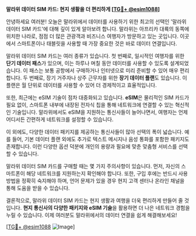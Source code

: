 **말라위 데이터 SIM 카드: 현지 생활을 더 편리하게 [[TG💪+ @esim1088](https://t.me/s/esim1088)]**

안녕하세요 여러분! 오늘은 말라위에서 데이터를 사용하기 위한 최고의 선택인 '말라위 데이터 SIM 카드'에 대해 깊이 있게 알아보려 합니다. 말라위는 아프리카 대륙의 동쪽에 위치한 나라로, 점점 더 많은 관광객과 비즈니스 여행자가 방문하고 있는 곳입니다. 이곳에서 스마트폰이나 태블릿을 사용할 때 가장 중요한 것은 바로 데이터 연결입니다.

말라위 데이터 SIM 카드는 여러 종류가 있습니다. 첫 번째로, 일시적인 여행자를 위한 **단기 데이터 패스**가 있으며, 이는 하루나 며칠 동안 데이터를 사용할 수 있도록 설계되었습니다. 이 패스는 보통 공항에서 구매하거나 인터넷으로 미리 준비할 수 있어 매우 편리합니다. 두 번째로, 장기 거주자나 상주 근무자를 위한 **장기 데이터 플랜**도 있습니다. 이 플랜은 월 단위로 데이터를 사용할 수 있어 더 경제적이고 효율적입니다.

또한, 최근에는 eSIM 기술이 점차 대중화되고 있습니다. **eSIM**은 물리적인 SIM 카드가 필요 없이, 스마트폰 내부에 내장된 전자식 칩을 통해 네트워크에 연결할 수 있는 혁신적인 기술입니다. 말라위에서도 eSIM을 지원하는 통신사들이 늘어나면서, 여행자는 언제 어디서든 간편하게 네트워크를 설정할 수 있습니다.

이 외에도, 다양한 데이터 패키지를 제공하는 통신사들이 많아 선택의 폭이 넓습니다. 예를 들어, 기본 데이터 플랜 외에도 추가로 텍스트 메시지나 음성 통화를 포함한 패키지도 존재합니다. 이런 다양한 옵션 덕분에 개인의 용량과 필요에 맞춘 맞춤형 서비스를 선택할 수 있습니다.

말라위 데이터 SIM 카드를 구매할 때는 몇 가지 주의사항이 있습니다. 먼저, 자신의 스마트폰이 해당 네트워크를 지원하는지 확인해야 합니다. 또한, 구입 후에는 반드시 사용 방법을 정확히 숙지해야 하며, 언어 문제가 있을 경우 현지 고객 센터나 온라인 채널을 통해 도움을 받을 수 있습니다.

결론적으로, 말라위 데이터 SIM 카드는 현지 생활과 여행을 더욱 편리하게 만들어 줄 것입니다. **현지 통신사의 다양한 패키지와 eSIM 기술**을 활용하면 더 나은 네트워크 경험을 누릴 수 있습니다. 이제 여러분도 말라위에서의 데이터 연결을 쉽게 해결해보세요!

[[TG💪+ @esim1088](https://t.me/s/esim1088) ![Image](https://i.postimg.cc/Y0z9fWf4/image.png)]